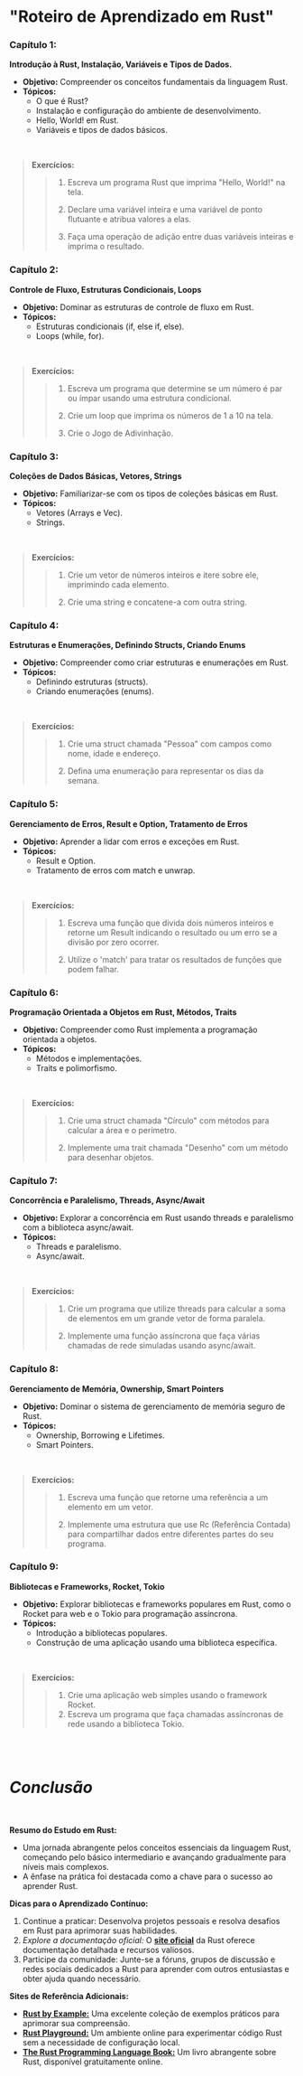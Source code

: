 # "Roteiro de Aprendizado em Rust"


### **Capítulo 1:**

**Introdução à Rust, Instalação, Variáveis e Tipos de Dados.**
- **Objetivo:** Compreender os conceitos fundamentais da linguagem Rust.
- **Tópicos:** 
  - O que é Rust?
  - Instalação e configuração do ambiente de desenvolvimento.
  - Hello, World! em Rust.
  - Variáveis e tipos de dados básicos.  
<br>

> **Exercícios:**
>>1. Escreva um programa Rust que imprima "Hello, World!" na tela.
>>
>>2. Declare uma variável inteira e uma variável de ponto flutuante e atribua valores a elas.
>>
>>3. Faça uma operação de adição entre duas variáveis inteiras e imprima o resultado.

### **Capítulo 2:**

**Controle de Fluxo, Estruturas Condicionais, Loops**
- **Objetivo:** Dominar as estruturas de controle de fluxo em Rust.
- **Tópicos:**
  - Estruturas condicionais (if, else if, else).
  - Loops (while, for).  
<br>

> **Exercícios:**
>>1. Escreva um programa que determine se um número é par ou ímpar usando uma estrutura condicional.
>>
>>2. Crie um loop que imprima os números de 1 a 10 na tela.
>>
>>3. Crie o Jogo de Adivinhação.

### **Capítulo 3:**

**Coleções de Dados Básicas, Vetores, Strings**

- **Objetivo:** Familiarizar-se com os tipos de coleções básicas em Rust.
- **Tópicos:** 
  - Vetores (Arrays e Vec). 
  - Strings.  
<br>

>**Exercícios:**
>>1. Crie um vetor de números inteiros e itere sobre ele, imprimindo cada elemento.
>>
>>2. Crie uma string e concatene-a com outra string.

### **Capítulo 4:**

**Estruturas e Enumerações, Definindo Structs, Criando Enums**

- **Objetivo:** Compreender como criar estruturas e enumerações em Rust.
- **Tópicos:**
  - Definindo estruturas (structs).
  - Criando enumerações (enums).  
<br>

>**Exercícios:**
>>1. Crie uma struct chamada "Pessoa" com campos como nome, idade e endereço.
>>
>>2. Defina uma enumeração para representar os dias da semana.

### **Capítulo 5:**

**Gerenciamento de Erros, Result e Option, Tratamento de Erros**

- **Objetivo:** Aprender a lidar com erros e exceções em Rust.
- **Tópicos:**
  - Result e Option.
  - Tratamento de erros com match e unwrap.  
<br>

> **Exercícios:**
>>1. Escreva uma função que divida dois números inteiros e retorne um Result indicando o resultado ou um erro se a divisão por zero ocorrer.
>>
>>2. Utilize o 'match' para tratar os resultados de funções que podem falhar.

### **Capítulo 6:**

**Programação Orientada a Objetos em Rust, Métodos, Traits**

- **Objetivo:** Compreender como Rust implementa a programação orientada a objetos.
- **Tópicos:**
  - Métodos e implementações.
  - Traits e polimorfismo.  
<br>

> **Exercícios:**
>>1. Crie uma struct chamada "Círculo" com métodos para calcular a área e o perímetro.
>>
>>2. Implemente uma trait chamada "Desenho" com um método para desenhar objetos. 

### **Capítulo 7:**

**Concorrência e Paralelismo, Threads, Async/Await**

- **Objetivo:** Explorar a concorrência em Rust usando threads e paralelismo com a biblioteca async/await.
- **Tópicos:**
  - Threads e paralelismo.
  - Async/await.  
<br>

>**Exercícios:**
>>1. Crie um programa que utilize threads para calcular a soma de elementos em um grande vetor de forma paralela.
>>
>>2. Implemente uma função assíncrona que faça várias chamadas de rede simuladas usando async/await.

### **Capítulo 8:**

**Gerenciamento de Memória, Ownership, Smart Pointers**

- **Objetivo:** Dominar o sistema de gerenciamento de memória seguro de Rust.
- **Tópicos:**
  - Ownership, Borrowing e Lifetimes.
  - Smart Pointers.  
<br>

>**Exercícios:**
>>1. Escreva uma função que retorne uma referência a um elemento em um vetor.
>>
>>2. Implemente uma estrutura que use Rc (Referência Contada) para compartilhar dados entre diferentes partes do seu programa.

### **Capítulo 9:**

**Bibliotecas e Frameworks, Rocket, Tokio**

- **Objetivo:** Explorar bibliotecas e frameworks populares em Rust, como o Rocket para web e o Tokio para programação assíncrona.
- **Tópicos:**
  - Introdução a bibliotecas populares.
  - Construção de uma aplicação usando uma biblioteca específica.  
<br>  

> **Exercícios:**
>>1. Crie uma aplicação web simples usando o framework Rocket.
>>2. Escreva um programa que faça chamadas assíncronas de rede usando a biblioteca Tokio.

<br>
<br> 

# *Conclusão*  
<br>

**Resumo do Estudo em Rust:**

- Uma jornada abrangente pelos conceitos essenciais da linguagem Rust, começando pelo básico intermediario e avançando gradualmente para níveis mais complexos.
- A ênfase na prática foi destacada como a chave para o sucesso ao aprender Rust.

**Dicas para o Aprendizado Contínuo:**

1. Continue a praticar: Desenvolva projetos pessoais e resolva desafios em Rust para aprimorar suas habilidades.
2. *Explore a documentação oficial:* O [**site oficial**](https://www.rust-lang.org/) da Rust oferece documentação detalhada e recursos valiosos.
3. Participe da comunidade: Junte-se a fóruns, grupos de discussão e redes sociais dedicados a Rust para aprender com outros entusiastas e obter ajuda quando necessário.

**Sites de Referência Adicionais:**

- [**Rust by Example:**](https://doc.rust-lang.org/rust-by-example/) Uma excelente coleção de exemplos práticos para aprimorar sua compreensão.
- [**Rust Playground:**](https://play.rust-lang.org/) Um ambiente online para experimentar código Rust sem a necessidade de configuração local.
- [**The Rust Programming Language Book:**](https://doc.rust-lang.org/book/) Um livro abrangente sobre Rust, disponível gratuitamente online.
